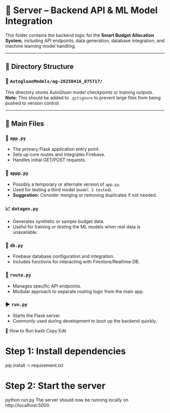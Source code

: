 # 🚀 Server – Backend API & ML Model Integration

This folder contains the backend logic for the **Smart Budget Allocation System**, including API endpoints, data generation, database integration, and machine learning model handling.

---

## 📁 Directory Structure

### 🧠 `AutogluonModels/ag-20250416_075717/`
This directory stores AutoGluon model checkpoints or training outputs.  
**Note:** This should be added to `.gitignore` to prevent large files from being pushed to version control.

---

## 📄 Main Files

### 🔧 `app.py`
- The primary Flask application entry point.
- Sets up core routes and integrates Firebase.
- Handles initial GET/POST requests.

### 🔧 `appp.py`
- Possibly a temporary or alternate version of `app.py`.
- Used for testing a third model (`model 3 tested`).
- **Suggestion:** Consider merging or removing duplicates if not needed.

### 📈 `datagen.py`
- Generates synthetic or sample budget data.
- Useful for training or testing the ML models when real data is unavailable.

### 🔗 `db.py`
- Firebase database configuration and integration.
- Includes functions for interacting with Firestore/Realtime DB.

### 🔄 `route.py`
- Manages specific API endpoints.
- Modular approach to separate routing logic from the main app.

### ▶️ `run.py`
- Starts the Flask server.
- Commonly used during development to boot up the backend quickly.

🔧 How to Run
bash
Copy
Edit
# Step 1: Install dependencies
pip install -r requirement.txt

# Step 2: Start the server
python run.py
The server should now be running locally on http://localhost:5000.
